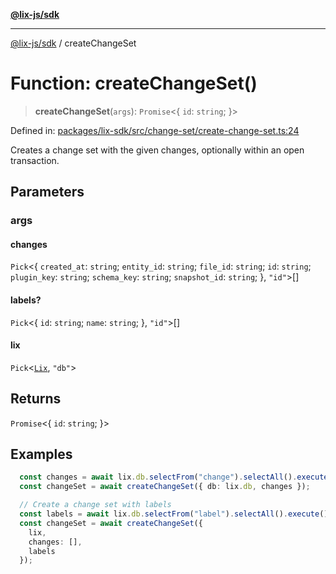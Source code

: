 [**@lix-js/sdk**](../README.md)

***

[@lix-js/sdk](../README.md) / createChangeSet

# Function: createChangeSet()

> **createChangeSet**(`args`): `Promise`\<\{ `id`: `string`; \}\>

Defined in: [packages/lix-sdk/src/change-set/create-change-set.ts:24](https://github.com/opral/monorepo/blob/c13f0c918d257762bc7c6d37d45e4c6bded6e939/packages/lix-sdk/src/change-set/create-change-set.ts#L24)

Creates a change set with the given changes, optionally within an open transaction.

## Parameters

### args

#### changes

`Pick`\<\{ `created_at`: `string`; `entity_id`: `string`; `file_id`: `string`; `id`: `string`; `plugin_key`: `string`; `schema_key`: `string`; `snapshot_id`: `string`; \}, `"id"`\>[]

#### labels?

`Pick`\<\{ `id`: `string`; `name`: `string`; \}, `"id"`\>[]

#### lix

`Pick`\<[`Lix`](../type-aliases/Lix.md), `"db"`\>

## Returns

`Promise`\<\{ `id`: `string`; \}\>

## Examples

```ts
  const changes = await lix.db.selectFrom("change").selectAll().execute();
  const changeSet = await createChangeSet({ db: lix.db, changes });
  ```

```ts
  // Create a change set with labels
  const labels = await lix.db.selectFrom("label").selectAll().execute();
  const changeSet = await createChangeSet({
    lix,
    changes: [],
    labels
  });
  ```
